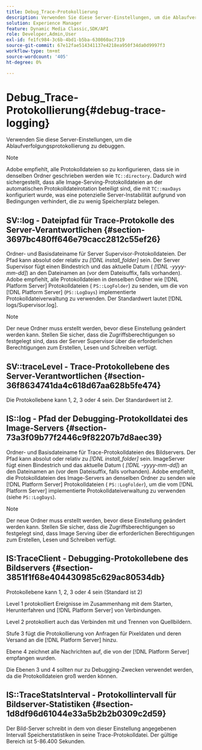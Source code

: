 ```yaml
---
title: Debug_Trace-Protokollierung
description: Verwenden Sie diese Server-Einstellungen, um die Ablaufverfolgungsprotokollierung zu debuggen.
solution: Experience Manager
feature: Dynamic Media Classic,SDK/API
role: Developer,Admin,User
exl-id: fe1fc984-3c6b-4bd1-b5ba-630860ac7319
source-git-commit: 67e12fae514341137e4218ea950f34da0d9997f3
workflow-type: tm+mt
source-wordcount: '405'
ht-degree: 0%

---
```


# Debug_Trace-Protokollierung{#debug-trace-logging}

Verwenden Sie diese Server-Einstellungen, um die Ablaufverfolgungsprotokollierung zu debuggen.

>[!NOTE]
>
>Adobe empfiehlt, alle Protokolldateien so zu konfigurieren, dass sie in denselben Ordner geschrieben werden wie `TC::directory`. Dadurch wird sichergestellt, dass alle Image-Serving-Protokolldateien an der automatischen Protokolldateirotation beteiligt sind, die mit `TC::maxDays` konfiguriert wurde, was eine potenzielle Server-Instabilität aufgrund von Bedingungen verhindert, die zu wenig Speicherplatz belegen.

## SV::log - Dateipfad für Trace-Protokolle des Server-Verantwortlichen {#section-3697bc480ff646e79cacc2812c55ef26}

Ordner- und Basisdateiname für Server Supervisor-Protokolldateien. Der Pfad kann absolut oder relativ zu *[!DNL install_folder]* sein. Der Server Supervisor fügt einen Bindestrich und das aktuelle Datum ( *[!DNL -yyyy-mm-dd]*) an den Dateinamen an (vor dem Dateisuffix, falls vorhanden). Adobe empfiehlt, alle Protokolldateien in denselben Ordner wie [!DNL Platform Server] Protokolldateien ( `PS::LogFolder`) zu senden, um die von [!DNL Platform Server] (`PS::LogDays`) implementierte Protokolldateiverwaltung zu verwenden. Der Standardwert lautet [!DNL logs/Supervisor.log].

>[!NOTE]
>
>Der neue Ordner muss erstellt werden, bevor diese Einstellung geändert werden kann. Stellen Sie sicher, dass die Zugriffsberechtigungen so festgelegt sind, dass der Server Supervisor über die erforderlichen Berechtigungen zum Erstellen, Lesen und Schreiben verfügt.

## SV::traceLevel - Trace-Protokollebene des Server-Verantwortlichen {#section-36f8634741da4c618d67aa628b5fe474}

Die Protokollebene kann 1, 2, 3 oder 4 sein. Der Standardwert ist 2.

## IS::log - Pfad der Debugging-Protokolldatei des Image-Servers {#section-73a3f09b77f2446c9f82207b7d8aec39}

Ordner- und Basisdateiname für Trace-Protokolldateien des Bildservers. Der Pfad kann absolut oder relativ zu *[!DNL install_folder]* sein. ImageServer fügt einen Bindestrich und das aktuelle Datum ( *[!DNL -yyyy-mm-dd]*) an den Dateinamen an (vor dem Dateisuffix, falls vorhanden). Adobe empfiehlt, die Protokolldateien des Image-Servers an denselben Ordner zu senden wie [!DNL Platform Server] Protokolldateien ( `PS::LogFolder`), um die vom [!DNL Platform Server] implementierte Protokolldateiverwaltung zu verwenden (siehe `PS::LogDays`).

>[!NOTE]
>
>Der neue Ordner muss erstellt werden, bevor diese Einstellung geändert werden kann. Stellen Sie sicher, dass die Zugriffsberechtigungen so festgelegt sind, dass Image Serving über die erforderlichen Berechtigungen zum Erstellen, Lesen und Schreiben verfügt.

## IS:TraceClient - Debugging-Protokollebene des Bildservers {#section-3851f1f68e404430985c629ac80534db}

Protokollebene kann 1, 2, 3 oder 4 sein (Standard ist 2)

Level 1 protokolliert Ereignisse im Zusammenhang mit dem Starten, Herunterfahren und [!DNL Platform Server] von Verbindungen.

Level 2 protokolliert auch das Verbinden mit und Trennen von Quellbildern.

Stufe 3 fügt die Protokollierung von Anfragen für Pixeldaten und deren Versand an die [!DNL Platform Server] hinzu.

Ebene 4 zeichnet alle Nachrichten auf, die von der [!DNL Platform Server] empfangen wurden.

Die Ebenen 3 und 4 sollten nur zu Debugging-Zwecken verwendet werden, da die Protokolldateien groß werden können.

## IS::TraceStatsInterval - Protokollintervall für Bildserver-Statistiken {#section-1d8df96d61044e33a5b2b2b0309c2d59}

Der Bild-Server schreibt in dem von dieser Einstellung angegebenen Intervall Speicherstatistiken in seine Trace-Protokolldatei. Der gültige Bereich ist 5-86.400 Sekunden.
